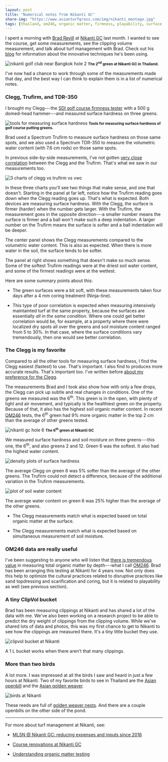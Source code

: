 ```yaml
---
layout: post
title: "Numerical notes from Nikanti GC"
share-img: "https://www.asianturfgrass.com/img/nikanti_montage.jpg"
tags: [thailand, om246, organic matter, firmness, playability, surface hardness, data, bermudagrass]
---
```


I spent a morning with [Brad Revill](https://twitter.com/brad_revill) at [Nikanti GC](https://www.nikantigolfclub.com/) last month. I wanted to see the course, get some measurements, see the clipping volume measurement, and talk about turf management with Brad. Check out his [blog](https://brtagronomy.com/) for information about the innovative techniques he's been using.

![nikanti golf club near Bangkok hole 2](/img/nikanti_2.jpg)
<small><strong>The 2<sup>nd</sup> green at Nikanti GC in Thailand.</strong></small>


I've now had a chance to work through some of the measurements made that day, and the best way I can think to explain them is in a list of numerical notes.

### Clegg, Trufirm, and TDR-350

I brought my Clegg---the [SDI golf course firmness tester](https://sdinst.com/content/golf-course-firmness-tester-type-cist883-data-logging-bluetooth) with a 500 g domed-head hammer---and measured surface hardness on three greens. 

![tools for measuring surface hardness](/img/tools_hardness.jpg)
<small><strong>Tools for measuring surface hardness of golf course putting greens.</strong></small>

Brad used a Spectrum Trufirm to measure surface hardness on those same spots, and we also used a Spectrum TDR-350 to measure the volumetric water content (with 7.6 cm rods) on those same spots.

In previous side-by-side measurements, I've not gotten [very close correlation](https://www.asianturfgrass.com/2020-04-18-surface-hardness-correlations/) between the Clegg and the Trufirm. That's what we saw in our measurements too.

![3 charts of clegg vs trufirm vs vwc](/img/nikanti_3panel.jpg)

In these three charts you'll see two things that make sense, and one that doesn't. Starting in the panel at far left, notice how the Trufirm reading goes down when the Clegg reading goes up. That's what is expected. Both devices are measuring surface hardness. With the Clegg, the surface is firmer (harder) when the number gets larger. With the Trufirm, the measurement goes in the opposite direction---a smaller number means the surface is firmer and a ball won't make such a deep indentation. A larger number on the Trufirm means the surface is softer and a ball indentation will be deeper. 

The center panel shows the Clegg measurements compared to the volumetric water content. This is also as expected. When there is more water in the soil, the surface tends to be softer.

The panel at right shows something that doesn't make so much sense. Some of the softest Trufirm readings were at the driest soil water content, and some of the firmest readings were at the wettest.

Here are some summary points about this:

* The green surfaces were a bit soft, with these measurements taken four days after a 4 mm coring treatment (Ninja-tine).

* This type of poor correlation is expected when measuring intensively maintainted turf at the same property, because the surfaces are essentially *all in the same condition.* Where one could get better correlation would be, for example, at a property where there were localized dry spots all over the greens and soil moisture content ranged from 5 to 30%. In that case, where the surface conditions vary tremendously, then one would see better correlation.

### The Clegg is my favorite

Compared to all the other tools for measuring surface hardness, I find the Clegg easiest (fastest) to use. That's important. I also find to produces more accurate results. That's important too. I've written before [about my preference for the Clegg](https://www.asianturfgrass.com/2020-04-19-density-plots-clegg-putting-greens/). 

The measurements Brad and I took also show how with only a few drops, the Clegg can pick up subtle and real changes in conditions. One of the greens we measured was the 6<sup>th</sup>. This green is in the open, with plenty of light and air movement, and typically is the healthiest green on the property. Because of that, it also has the highest soil organic matter content. In recent [OM246](https://www.asianturfgrass.com/2020-02-17-soil-organic-matter-bullet-list/) tests, the 6<sup>th</sup> green had 9% more organic matter in the top 2 cm than the average of other greens tested.

![nikanti gc hole 6](/img/nikanti_6.jpg)
<small><strong>The 6<sup>th</sup> green at Nikanti GC</strong></small>

We measured surface hardness and soil moisture on three greens---this one, the 6<sup>th</sup>, and also greens 2 and 12. Green 6 was the softest. It also had the highest water content.

![density plots of surface hardness](/img/nikanti_clegg.png)

The average Clegg on green 6 was 5% softer than the average of the other greens. The Trufirm could not detect a difference, because of the additional variation in the Trufirm measurements.

![plot of soil water content](/img/nikanti_tdr.png)

The average water content on green 6 was 25% higher than the average of the other greens.

* The Clegg measurements match what is expected based on total organic matter at the surface.

* The Clegg measurements match what is expected based on simultaneous measurement of soil moisture.

### OM246 data are really useful

I've been suggesting to anyone who will listen that [there is tremendous value](https://www.asianturfgrass.com/2019-06-25-one-simple-trick-better-greens/) in measuring total organic matter by depth---what I call [OM246](https://www.asianturfgrass.com/2020-02-17-soil-organic-matter-bullet-list/). Brad has been arranging this testing at Nikanti for 4 years now. Not only does this help to optimize the cultural practices related to disruptive practices like sand topdressing and scarification and coring, but it is related to playability as well (see previous section).

### A tiny ClipVol bucket

Brad has been measuring clippings at Nikanti and has shared a lot of the data with me. We've also been working on a research project to be able to predict the dry weight of clippings from the clipping volume. While we've shared lots of data and photos, this was my first chance to get to Nikanti to see how the clippings are measured there. It's a tiny little bucket they use. 

![clipvol bucket at Nikanti](/img/bucket_1liter.jpg)

A 1 L bucket works when there aren't that many clippings.

### More than two birds

A lot more. I was impressed at all the birds I saw and heard in just a few hours at Nikanti. Two of my favorite birds to see in Thailand are the [Asian openbill](https://en.wikipedia.org/wiki/Asian_openbill) and the [Asian golden weaver](https://en.wikipedia.org/wiki/Asian_golden_weaver). 

![birds at Nikanti](/img/birds_nikanti.jpg)

These reeds are full of [golden weaver nests](https://twitter.com/asianturfgrass/status/1113232486815768576). And there are a couple openbills on the other side of the pond.

---

For more about turf management at Nikanti, see:

* [MLSN @ Nikanti GC: reducing expenses and inputs since 2016](https://brtagronomy.com/goingagainstthegrain/23/5/2017/mlsn-nikanti-gc-reducing-expenses-and-inputs-since-2016)

* [Course renovations at Nikanti GC](https://brtagronomy.com/goingagainstthegrain/25/4/2018/2018-course-renovations-nikanti-golf-club)

* [Understanding organic matter testing](https://brtagronomy.com/goingagainstthegrain/4/2/2019/understanding-organic-matter-testing)






